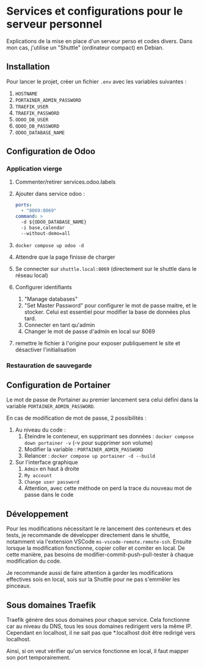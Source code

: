 # Services et configurations pour le serveur personnel

Explications de la mise en place d'un serveur perso et codes divers. Dans mon cas, j'utilise un "Shuttle" (ordinateur compact) en Debian.

## Installation

Pour lancer le projet, créer un fichier `.env` avec les variables suivantes :

1. `HOSTNAME`
2. `PORTAINER_ADMIN_PASSWORD`
3. `TRAEFIK_USER`
4. `TRAEFIK_PASSWORD`
5. `ODOO_DB_USER`
6. `ODOO_DB_PASSWORD`
7. `ODOO_DATABASE_NAME`

## Configuration de Odoo

### Application vierge

1. Commenter/retirer services.odoo.labels
2. Ajouter dans service odoo :

   ```yml
   ports:
     - "8069:8069"
   command: >
     -d ${ODOO_DATABASE_NAME}
     -i base,calendar
     --without-demo=all
   ```

3. `docker compose up odoo -d`
4. Attendre que la page finisse de charger
5. Se connecter sur `shuttle.local:8069` (directement sur le shuttle dans le réseau local)
6. Configurer identifiants
   1. "Manage databases"
   2. "Set Master Password" pour configurer le mot de passe maitre, et le stocker. Celui est essentiel pour modifier la base de données plus tard.
   3. Connecter en tant qu'admin
   4. Changer le mot de passe d'admin en local sur 8069
7. remettre le fichier à l'origine pour exposer publiquement le site et désactiver l'initialisation

### Restauration de sauvegarde

## Configuration de Portainer

Le mot de passe de Portainer au premier lancement sera celui défini dans la variable `PORTAINER_ADMIN_PASSWORD`.

En cas de modification de mot de passe, 2 possibilités :

1. Au niveau du code :
   1. Éteindre le conteneur, en supprimant ses données : `docker compose down portainer -v` (-v pour supprimer son volume)
   2. Modifier la variable : `PORTAINER_ADMIN_PASSWORD`
   3. Relancer : `docker compose up portainer -d --build`
2. Sur l'interface graphique
   1. `Admin` en haut à droite
   2. `My account`
   3. `Change user password`
   4. Attention, avec cette méthode on perd la trace du nouveau mot de passe dans le code

## Développement

Pour les modifications nécessitant le re lancement des conteneurs et des tests, je recommande de développer directement dans le shuttle, notamment via l'extension VSCode `ms-vscode-remote.remote-ssh`. Ensuite lorsque la modification fonctionne, copier coller et comiter en local. De cette manière, pas besoins de modifier-commit-push-pull-tester à chaque modification du code.

Je recommande aussi de faire attention à garder les modifications effectives sois en local, sois sur la Shuttle pour ne pas s'emmêler les pinceaux.

## Sous domaines Traefik

Traefik génère des sous domaines pour chaque service. Cela fonctionne car au niveau du DNS, tous les sous domaines redirigent vers la même IP. Cependant en localhost, il ne sait pas que \*.localhost doit être redirigé vers localhost.

Ainsi, si on veut vérifier qu'un service fonctionne en local, il faut mapper son port temporairement.

